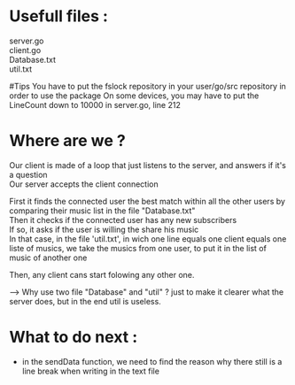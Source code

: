 
# Usefull files : 
server.go    
client.go  
Database.txt  
util.txt

#Tips
You have to put the fslock repository in your user/go/src repository in order to use the package
On some devices, you may have to put the LineCount down to 10000 in server.go, line 212 
  
# Where are we ? 
Our client is made of a loop that just listens to the server, and answers if it's a question  
Our server accepts the client connection  

First it finds the connected user the best match within all the other users by comparing their music list in the file "Database.txt"  
Then it checks if the connected user has any new subscribers  
If so, it asks if the user is willing the share his music  
In that case, in the file 'util.txt', in wich one line equals one client equals one liste of musics, we take the musics from one user, to put it in the list of music of another one   

Then, any client cans start folowing any other one.  

--> Why use two file "Database" and "util" ? just to make it clearer what the server does, but in the end util is useless.  
  
# What to do next :
- in the sendData function, we need to find the reason why there still is a line break when writing in the text file  

